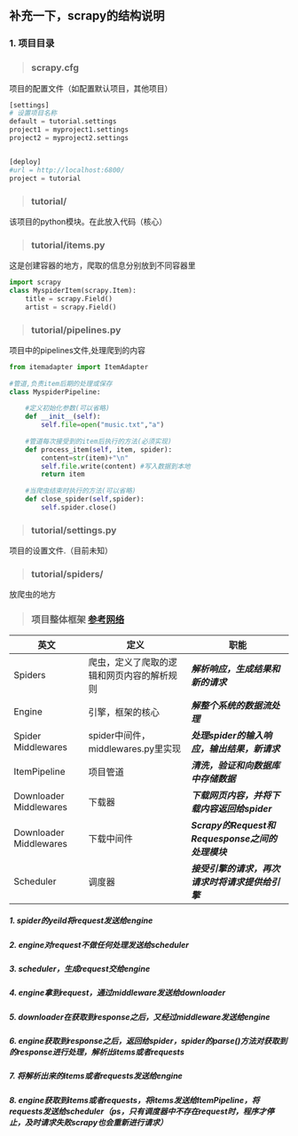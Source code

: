## 补充一下，scrapy的结构说明

### 1. 项目目录
>### scrapy.cfg

项目的配置文件（如配置默认项目，其他项目）
```python
[settings]
# 设置项目名称
default = tutorial.settings
project1 = myproject1.settings
project2 = myproject2.settings


[deploy]
#url = http://localhost:6800/
project = tutorial
```

>### tutorial/

该项目的python模块。在此放入代码（核心）


>### tutorial/items.py

这是创建容器的地方，爬取的信息分别放到不同容器里
```python
import scrapy
class MyspiderItem(scrapy.Item):
    title = scrapy.Field()
    artist = scrapy.Field()
```

>### tutorial/pipelines.py

项目中的pipelines文件,处理爬到的内容
```python
from itemadapter import ItemAdapter
 
#管道,负责item后期的处理或保存
class MyspiderPipeline:
 
    #定义初始化参数(可以省略)
    def __init__(self):
        self.file=open("music.txt","a")
 
    #管道每次接受到的item后执行的方法(必须实现)
    def process_item(self, item, spider):
        content=str(item)+"\n"
        self.file.write(content) #写入数据到本地
        return item
 
    #当爬虫结束时执行的方法(可以省略)
    def close_spider(self,spider):
        self.spider.close()
```
>### tutorial/settings.py


项目的设置文件.（目前未知）

>### tutorial/spiders/
放爬虫的地方

>### 项目整体框架 [参考网络](https://cloud.tencent.com/developer/article/1977027#:~:text=%E4%B8%89%E3%80%81Scrapy%E6%A1%86%E6%9E%B6%E7%9A%84%E6%95%B4%E4%BD%93%E6%9E%B6%E6%9E%84%E5%92%8C%E7%BB%84%E6%88%90%201%20Spiders%EF%BC%9A%E7%88%AC%E8%99%AB%EF%BC%8C%E5%AE%9A%E4%B9%89%E4%BA%86%E7%88%AC%E5%8F%96%E7%9A%84%E9%80%BB%E8%BE%91%E5%92%8C%E7%BD%91%E9%A1%B5%E5%86%85%E5%AE%B9%E7%9A%84%E8%A7%A3%E6%9E%90%E8%A7%84%E5%88%99%EF%BC%8C%E4%B8%BB%E8%A6%81%E8%B4%9F%E8%B4%A3%E8%A7%A3%E6%9E%90%E5%93%8D%E5%BA%94%E5%B9%B6%E7%94%9F%E6%88%90%E7%BB%93%E6%9E%9C%E5%92%8C%E6%96%B0%E7%9A%84%E8%AF%B7%E6%B1%82%202%20Engine%EF%BC%9A%E5%BC%95%E6%93%8E%EF%BC%8C%E5%A4%84%E7%90%86%E6%95%B4%E4%B8%AA%E7%B3%BB%E7%BB%9F%E7%9A%84%E6%95%B0%E6%8D%AE%E6%B5%81%E5%A4%84%E7%90%86%EF%BC%8C%E5%87%BA%E5%8F%91%E4%BA%8B%E7%89%A9%EF%BC%8C%E6%A1%86%E6%9E%B6%E7%9A%84%E6%A0%B8%E5%BF%83%E3%80%82,3%20Scheduler%EF%BC%9A%E8%B0%83%E5%BA%A6%E5%99%A8%EF%BC%8C%E6%8E%A5%E5%8F%97%E5%BC%95%E6%93%8E%E5%8F%91%E8%BF%87%E6%9D%A5%E7%9A%84%E8%AF%B7%E6%B1%82%EF%BC%8C%E5%B9%B6%E5%B0%86%E5%85%B6%E5%8A%A0%E5%85%A5%E9%98%9F%E5%88%97%E4%B8%AD%EF%BC%8C%E5%9C%A8%E5%BC%95%E6%93%8E%E5%86%8D%E6%AC%A1%E8%AF%B7%E6%B1%82%E6%97%B6%E5%B0%86%E8%AF%B7%E6%B1%82%E6%8F%90%E4%BE%9B%E7%BB%99%E5%BC%95%E6%93%8E%204%20Downloader%EF%BC%9A%E4%B8%8B%E8%BD%BD%E5%99%A8%EF%BC%8C%E4%B8%8B%E8%BD%BD%E7%BD%91%E9%A1%B5%E5%86%85%E5%AE%B9%EF%BC%8C%E5%B9%B6%E5%B0%86%E4%B8%8B%E8%BD%BD%E5%86%85%E5%AE%B9%E8%BF%94%E5%9B%9E%E7%BB%99spider%20%E3%81%9D%E3%81%AE%E4%BB%96%E3%81%AE%E3%82%A2%E3%82%A4%E3%83%86%E3%83%A0)
|英文|定义|职能|
|-|-|-|
|Spiders|爬虫，定义了爬取的逻辑和网页内容的解析规则|***解析响应，生成结果和新的请求***|
|Engine|引擎，框架的核心|***解整个系统的数据流处理***|
|Spider Middlewares|spider中间件，middlewares.py里实现|***处理spider的输入响应，输出结果，新请求***|
|ItemPipeline|项目管道|***清洗，验证和向数据库中存储数据***|
|Downloader Middlewares|下载器|***下载网页内容，并将下载内容返回给spider***|
|Downloader Middlewares|下载中间件|***Scrapy的Request和Requesponse之间的处理模块***|
|Scheduler|调度器|***接受引擎的请求，再次请求时将请求提供给引擎***|

##### 1. spider的yeild将request发送给engine
##### 2. engine对request不做任何处理发送给scheduler
##### 3. scheduler，生成request交给engine
##### 4. engine拿到request，通过middleware发送给downloader
##### 5. downloader在获取到response之后，又经过middleware发送给engine
##### 6. engine获取到response之后，返回给spider，spider的parse()方法对获取到的response进行处理，解析出items或者requests
##### 7. 将解析出来的items或者requests发送给engine
##### 8. engine获取到items或者requests，将items发送给ItemPipeline，将requests发送给scheduler（ps，只有调度器中不存在request时，程序才停止，及时请求失败scrapy也会重新进行请求）




